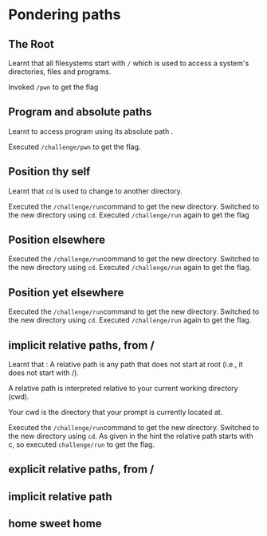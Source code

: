 # Pondering paths
## The Root
Learnt that all filesystems start with ```/``` which is used to access a system's directories, files and programs.

Invoked ```/pwn``` to get the flag

## Program and  absolute paths
Learnt to access program using its absolute path .

Executed ```/challenge/pwn``` to get the flag.
## Position thy self 
Learnt that ```cd``` is used to change to another directory. 

Executed the ```/challenge/run```command to get the new directory. Switched to the new directory using ```cd```.
Executed ```/challenge/run``` again to get the flag

## Position elsewhere
Executed the ```/challenge/run```command to get the new directory. Switched to the new directory using ```cd```.
Executed ```/challenge/run``` again to get the flag.

## Position yet elsewhere
Executed the ```/challenge/run```command to get the new directory. Switched to the new directory using ```cd```.
Executed ```/challenge/run``` again to get the flag.

## implicit relative paths, from / 
Learnt that :
  A relative path is any path that does not start at root (i.e., it does not start with /).
  
  A relative path is interpreted relative to your current working directory (cwd).
  
  Your cwd is the directory that your prompt is currently located at.


Executed the ```/challenge/run```command to get the new directory. Switched to the new directory using ```cd```.
As given in the hint the relative path starts with c, so executed ```challenge/run``` to get the flag.

## explicit relative paths, from /

## implicit relative path

## home sweet home






